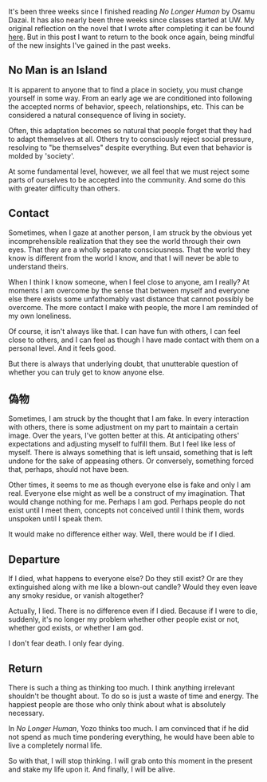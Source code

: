 
It's been three weeks since I finished reading *No Longer Human* by Osamu Dazai. It has also nearly been three weeks since classes started at UW. My original reflection on the novel that I wrote after completing it can be found [here](https://www.goodreads.com/review/show/3814398062). But in this post I want to return to the book once again, being mindful of the new insights I've gained in the past weeks.

## No Man is an Island
It is apparent to anyone that to find a place in society, you must change yourself in some way. From an early age we are conditioned into following the accepted norms of behavior, speech, relationships, etc. This can be considered a natural consequence of living in society.

Often, this adaptation becomes so natural that people forget that they had to adapt themselves at all. Others try to consciously reject social pressure, resolving to "be themselves" despite everything. But even that behavior is molded by 'society'.

At some fundamental level, however, we all feel that we must reject some parts of ourselves to be accepted into the community. And some do this with greater difficulty than others.

## Contact
Sometimes, when I gaze at another person, I am struck by the obvious yet incomprehensible realization that they see the world through their own eyes. That they are a wholly separate consciousness. That the world they know is different from the world I know, and that I will never be able to understand theirs.

When I think I know someone, when I feel close to anyone, am I really? At moments I am overcome by the sense that between myself and everyone else there exists some unfathomably vast distance that cannot possibly be overcome. The more contact I make with people, the more I am reminded of my own loneliness.

Of course, it isn't always like that. I can have fun with others, I can feel close to others, and I can feel as though I have made contact with them on a personal level. And it feels good.

But there is always that underlying doubt, that unutterable question of whether you can truly get to know anyone else.

## 偽物
Sometimes, I am struck by the thought that I am fake. In every interaction with others, there is some adjustment on my part to maintain a certain image. Over the years, I've gotten better at this. At anticipating others' expectations and adjusting myself to fulfill them. But I feel like less of myself. There is always something that is left unsaid, something that is left undone for the sake of appeasing others. Or conversely, something forced that, perhaps, should not have been.

Other times, it seems to me as though everyone else is fake and only I am real. Everyone else might as well be a construct of my imagination. That would change nothing for me. Perhaps I am god. Perhaps people do not exist until I meet them, concepts not conceived until I think them, words unspoken until I speak them.

It would make no difference either way. Well, there would be if I died.

## Departure
If I died, what happens to everyone else? Do they still exist? Or are they extinguished along with me like a blown-out candle? Would they even leave any smoky residue, or vanish altogether?

Actually, I lied. There is no difference even if I died. Because if I were to die, suddenly, it's no longer my problem whether other people exist or not, whether god exists, or whether I am god. 

I don't fear death. I only fear dying.

## Return
There is such a thing as thinking too much. I think anything irrelevant shouldn't be thought about. To do so is just a waste of time and energy. The happiest people are those who only think about what is absolutely necessary.

In *No Longer Human*, Yozo thinks too much. I am convinced that if he did not spend as much time pondering everything, he would have been able to live a completely normal life.

So with that, I will stop thinking. I will grab onto this moment in the present and stake my life upon it. And finally, I will be alive.